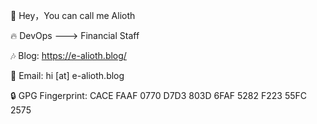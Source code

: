 👏 Hey，You can call me Alioth

🔥 DevOps ---> Financial Staff

🎶 Blog: https://e-alioth.blog/

📃 Email: hi [at] e-alioth.blog

🔒 GPG Fingerprint: CACE FAAF 0770 D7D3 803D 6FAF 5282 F223 55FC 2575
